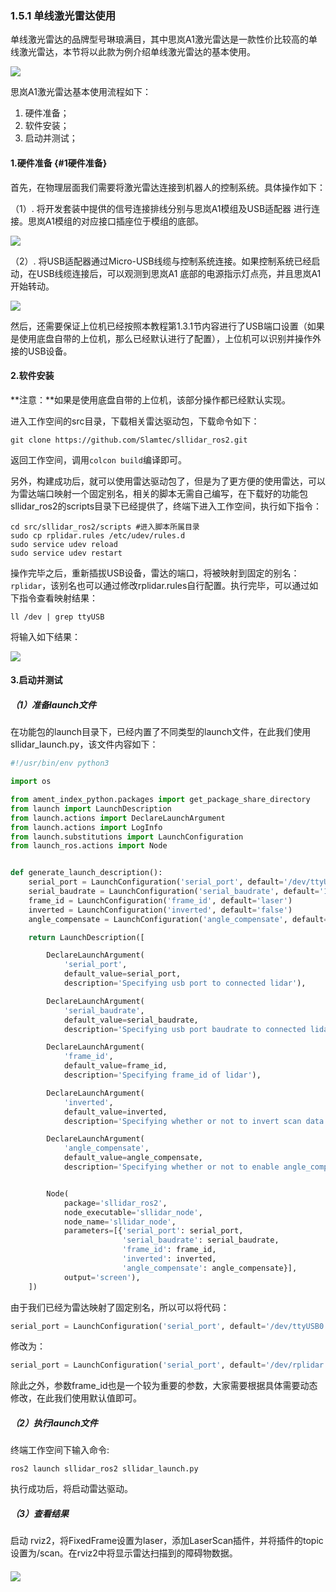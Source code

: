 ### 1.5.1 单线激光雷达使用

单线激光雷达的品牌型号琳琅满目，其中思岚A1激光雷达是一款性价比较高的单线激光雷达，本节将以此款为例介绍单线激光雷达的基本使用。

![](/assets/1.4.1_01思岚A1雷达.jpg)

思岚A1激光雷达基本使用流程如下：

1. 硬件准备；
2. 软件安装；
3. 启动并测试；

#### 1.硬件准备 {#1硬件准备}

首先，在物理层面我们需要将激光雷达连接到机器人的控制系统。具体操作如下：

（1）. 将开发套装中提供的信号连接排线分别与思岚A1模组及USB适配器 进行连接。思岚A1模组的对应接口插座位于模组的底部。

![](/assets/1.4.1_思岚A1接线上.PNG)

（2）. 将USB适配器通过Micro-USB线缆与控制系统连接。如果控制系统已经启动，在USB线缆连接后，可以观测到思岚A1 底部的电源指示灯点亮，并且思岚A1开始转动。

![](/assets/1.4.1_思岚A1接线下.PNG)

然后，还需要保证上位机已经按照本教程第1.3.1节内容进行了USB端口设置（如果是使用底盘自带的上位机，那么已经默认进行了配置），上位机可以识别并操作外接的USB设备。

#### 2.软件安装

**注意：**如果是使用底盘自带的上位机，该部分操作都已经默认实现。

进入工作空间的src目录，下载相关雷达驱动包，下载命令如下：

```
git clone https://github.com/Slamtec/sllidar_ros2.git
```

返回工作空间，调用`colcon build`编译即可。

另外，构建成功后，就可以使用雷达驱动包了，但是为了更方便的使用雷达，可以为雷达端口映射一个固定别名，相关的脚本无需自己编写，在下载好的功能包sllidar\_ros2的scripts目录下已经提供了，终端下进入工作空间，执行如下指令：

```
cd src/sllidar_ros2/scripts #进入脚本所属目录
sudo cp rplidar.rules /etc/udev/rules.d
sudo service udev reload
sudo service udev restart
```

操作完毕之后，重新插拔USB设备，雷达的端口，将被映射到固定的别名：`rplidar`，该别名也可以通过修改rplidar.rules自行配置。执行完毕，可以通过如下指令查看映射结果：

```
ll /dev | grep ttyUSB
```

将输入如下结果：

![](/assets/1.4.1_02USB端口设置固定名称.PNG)

#### 3.启动并测试

##### （1）准备launch文件

在功能包的launch目录下，已经内置了不同类型的launch文件，在此我们使用sllidar\_launch.py，该文件内容如下：

```py
#!/usr/bin/env python3

import os

from ament_index_python.packages import get_package_share_directory
from launch import LaunchDescription
from launch.actions import DeclareLaunchArgument
from launch.actions import LogInfo
from launch.substitutions import LaunchConfiguration
from launch_ros.actions import Node


def generate_launch_description():
    serial_port = LaunchConfiguration('serial_port', default='/dev/ttyUSB0')
    serial_baudrate = LaunchConfiguration('serial_baudrate', default='115200') #for A1/A2 is 115200
    frame_id = LaunchConfiguration('frame_id', default='laser')
    inverted = LaunchConfiguration('inverted', default='false')
    angle_compensate = LaunchConfiguration('angle_compensate', default='true')

    return LaunchDescription([

        DeclareLaunchArgument(
            'serial_port',
            default_value=serial_port,
            description='Specifying usb port to connected lidar'),

        DeclareLaunchArgument(
            'serial_baudrate',
            default_value=serial_baudrate,
            description='Specifying usb port baudrate to connected lidar'),

        DeclareLaunchArgument(
            'frame_id',
            default_value=frame_id,
            description='Specifying frame_id of lidar'),

        DeclareLaunchArgument(
            'inverted',
            default_value=inverted,
            description='Specifying whether or not to invert scan data'),

        DeclareLaunchArgument(
            'angle_compensate',
            default_value=angle_compensate,
            description='Specifying whether or not to enable angle_compensate of scan data'),


        Node(
            package='sllidar_ros2',
            node_executable='sllidar_node',
            node_name='sllidar_node',
            parameters=[{'serial_port': serial_port, 
                         'serial_baudrate': serial_baudrate, 
                         'frame_id': frame_id,
                         'inverted': inverted, 
                         'angle_compensate': angle_compensate}],
            output='screen'),
    ])
```

由于我们已经为雷达映射了固定别名，所以可以将代码：

```py
serial_port = LaunchConfiguration('serial_port', default='/dev/ttyUSB0')
```

修改为：

```py
serial_port = LaunchConfiguration('serial_port', default='/dev/rplidar')
```

除此之外，参数frame\_id也是一个较为重要的参数，大家需要根据具体需要动态修改，在此我们使用默认值即可。

##### （2）执行launch文件

终端工作空间下输入命令:

```
ros2 launch sllidar_ros2 sllidar_launch.py
```

执行成功后，将启动雷达驱动。

##### （3）查看结果

启动 rviz2，将FixedFrame设置为laser，添加LaserScan插件，并将插件的topic设置为/scan。在rviz2中将显示雷达扫描到的障碍物数据。

#### ![](/assets/1.4.1_03雷达扫描.PNG)




